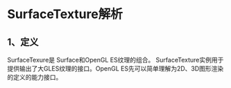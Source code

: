 # SurfaceTexture解析

## 1、定义

SurfaceTexure是 Surface和OpenGL ES纹理的组合。 SurfaceTexture实例用于提供输出了大GLES纹理的接口。OpenGL ES先可以简单理解为2D、3D图形渲染的定义的能力接口。

